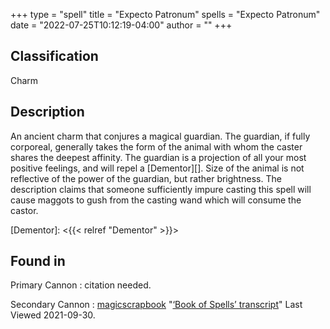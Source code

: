 +++
type = "spell"
title = "Expecto Patronum"
spells = "Expecto Patronum"
date = "2022-07-25T10:12:19-04:00"
author = ""
+++

## Classification

Charm

## Description

An ancient charm that conjures a magical guardian. The guardian, if fully
corporeal, generally takes the form of the animal with whom the caster shares
the deepest affinity. The guardian is a projection of all your most positive
feelings, and will repel a [Dementor][]. Size of the animal is not reflective of
the power of the guardian, but rather brightness. The description claims that
someone sufficiently impure casting this spell will cause maggots to gush from
the casting wand which will consume the castor.

[Dementor]: <{{< relref "Dementor" >}}>

## Found in

Primary Cannon
:   citation needed.

Secondary Cannon
:   [magicscrapbook](https://magicscrapbook.tumblr.com/)
    "[‘Book of Spells’ transcript](https://magicscrapbook.tumblr.com/post/162085200042/book-of-spells-transcript)"
    Last Viewed 2021-09-30.
